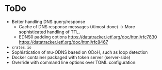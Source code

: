 # ToDo

- Better handling DNS query/response
  - Cache of DNS response messages (Almost done)
   -> More sophisticated handling of TTL.
  - EDNS0 padding options
    <https://datatracker.ietf.org/doc/html/rfc7830>
    <https://datatracker.ietf.org/doc/html/rfc8467>
- `crates.io`
- Sophistication of mu-ODNS based on ODoH, such as loop detection
- Docker container packaged with token server (server-side)
- Override with command line options over TOML configuration
